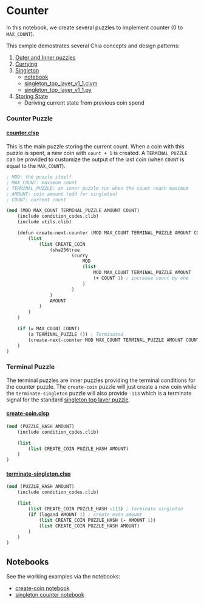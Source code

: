 # Counter

In this notebook, we create several puzzles to implement counter (0 to `MAX_COUNT`).

This exmple demostrates several Chia concepts and design patterns:
1. [Outer and Inner puzzles](https://chialisp.com/docs/common_functions#outer-and-inner-puzzles)
2. [Currying](https://chialisp.com/docs/common_functions#currying)
3. [Singleton](https://chialisp.com/docs/puzzles/singletons)
    - [notebook](https://github.com/kimsk/chia-concepts/blob/main/notebooks/intermediate/singleton/notebook.ipynb)
    - [singleton_top_layer_v1_1.clvm](https://github.com/Chia-Network/chia-blockchain/blob/main/chia/wallet/puzzles/singleton_top_layer_v1_1.clvm)
    - [singleton_top_layer_v1_1.py](https://github.com/Chia-Network/chia-blockchain/blob/main/chia/wallet/puzzles/singleton_top_layer_v1_1.py)
4. [Storing State](https://developers.chia.net/t/can-you-store-state-on-the-network/84)
    - Deriving current state from previous coin spend

### Counter Puzzle
#### [counter.clsp](counter.clsp)

This is the main puzzle storing the current count. When a coin with this puzzle is spent, a new coin with `count + 1` is created. A `TERMINAL_PUZZLE` can be provided to customize the output of the last coin (when `COUNT` is equal to the `MAX_COUNT`).  

```clojure
; MOD: the puzzle itself
; MAX_COUNT: maximum count
; TERMINAL_PUZZLE: an inner puzzle run when the count reach maximum
; AMOUNT: coin amount (odd for singleton)
; COUNT: current count

(mod (MOD MAX_COUNT TERMINAL_PUZZLE AMOUNT COUNT)
    (include condition_codes.clib)
    (include utils.clib)

    (defun create-next-counter (MOD MAX_COUNT TERMINAL_PUZZLE AMOUNT COUNT)
        (list
            (list CREATE_COIN 
                (sha256tree
                        (curry
                            MOD
                            (list
                                MOD MAX_COUNT TERMINAL_PUZZLE AMOUNT
                                (+ COUNT 1) ; increase count by one
                            )
                        )
                )
                AMOUNT
            )
        )
    )

    (if (= MAX_COUNT COUNT)
        (a TERMINAL_PUZZLE ()) ; Terminated
        (create-next-counter MOD MAX_COUNT TERMINAL_PUZZLE AMOUNT COUNT)
    )
)    
```

### Terminal Puzzle

The terminal puzzles are inner puzzles providing the terminal conditions for the counter puzzle. The `create-coin` puzzle will just create a new coin while the `terminate-singleton` puzzle will also provide `-113` which is a terminate signal for the standard [singleton top layer puzzle](https://github.com/Chia-Network/chia-blockchain/blob/main/chia/wallet/puzzles/singleton_top_layer_v1_1.clvm). 

#### [create-coin.clsp](create-coin.clsp)

```clojure
(mod (PUZZLE_HASH AMOUNT)
    (include condition_codes.clib)

    (list
        (list CREATE_COIN PUZZLE_HASH AMOUNT)
    )
)
```

#### [terminate-singleton.clsp](terminate-singleton.clsp)
```clojure
(mod (PUZZLE_HASH AMOUNT)
    (include condition_codes.clib)

    (list
        (list CREATE_COIN PUZZLE_HASH -113) ; terminate singleton
        (if (logand AMOUNT 1) ; create even amount
            (list CREATE_COIN PUZZLE_HASH (- AMOUNT 1)) 
            (list CREATE_COIN PUZZLE_HASH AMOUNT)
        )
    )
)
```

## Notebooks

See the working examples via the notebooks:

- [create-coin notebook](create-coin.ipynb)
- [singleton counter notebook](singleton-counter.ipynb)